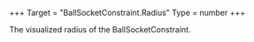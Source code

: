 +++
Target = "BallSocketConstraint.Radius"
Type = number
+++

The visualized radius of the BallSocketConstraint.